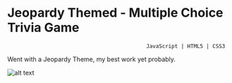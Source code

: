 # Jeopardy Themed - Multiple Choice Trivia Game
                                                JavaScript | HTML5 | CSS3
Went with a Jeopardy Theme, my best work yet probably.

![alt text](https://media.giphy.com/media/3o7aD2fPrQzrDQRRC0/giphy.gif)